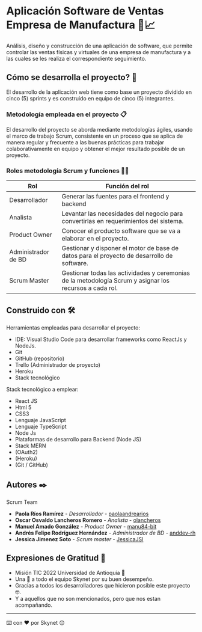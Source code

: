 # Aplicación Software de Ventas Empresa de Manufactura 🏬📈

Análisis, diseño y construcción de una aplicación de software, que permite controlar las ventas físicas y virtuales de una empresa de manufactura y a las cuales se les realiza el correspondiente seguimiento.

## Cómo se desarrolla el proyecto? 🚀

El desarrollo de la aplicación web tiene como base un proyecto dividido en cinco (5) sprints y es construido en equipo de cinco (5) integrantes.

### Metodología empleada en el proyecto 📋

El desarrollo del proyecto se aborda mediante metodologías ágiles, usando el marco de trabajo Scrum, consistente en un proceso que se aplica de
manera regular y frecuente a las buenas prácticas para trabajar colaborativamente en equipo y obtener el mejor resultado posible de un proyecto.

### Roles metodología Scrum y funciones 👨‍💻

| Rol                 | Función del rol                                                                                         |
| ------------------- | ------------------------------------------------------------------------------------------------------- |
| Desarrollador       | Generar las fuentes para el frontend y backend                                                          |
| Analista            | Levantar las necesidades del negocio para convertirlas en requerimientos del sistema.                   |
| Product Owner       | Conocer el producto software que se va a elaborar en el proyecto.                                       |
| Administrador de BD | Gestionar y disponer el motor de base de datos para el proyecto de desarrollo de software.              |
| Scrum Master        | Gestionar todas las actividades y ceremonias de la metodología Scrum y asignar los recursos a cada rol. |

## Construido con 🛠️

Herramientas empleadas para desarrollar el proyecto:

- IDE: Visual Studio Code para desarrollar frameworks como ReactJs y NodeJs.
- Git
- GitHub (repositorio)
- Trello (Administrador de proyecto)
- Heroku
- Stack tecnológico

Stack tecnológico a emplear:

- React JS
- Html 5
- CSS3
- Lenguaje JavaScript
- Lenguaje TypeScript
- Node Js
- Plataformas de desarrollo para Backend (Node JS)
- Stack MERN
- (OAuth2)
- (Heroku)
- (Git / GitHub)

## Autores ✒️

Scrum Team

- **Paola Ríos Ramírez** - _Desarrollador_ - [paolaandrearios](https://github.com/paolaandrearios)
- **Oscar Osvaldo Lancheros Romero** - _Analista_ - [olancheros](https://github.com/olancheros)
- **Manuel Amado González** - _Product Owner_ - [manu84-bit](https://github.com/Manu84-bit)
- **Andrés Felipe Rodríguez Hernández** - _Administrador de BD_ - [anddev-rh](https://github.com/anddev-rh)
- **Jessica Jimenez Soto** - _Scrum master_ - []() [JessicaJSI](https://github.com/JessicaJSI)

<!-- ## Licencia 📄

Equipo 9 

**Julian Blandon Guzman** 

Este proyecto está bajo la Licencia (Tu Licencia) - mira el archivo [LICENSE.md](LICENSE.md) para detalles -->

## Expresiones de Gratitud 🎁

- Misión TIC 2022 Universidad de Antioquia 📢
- Una 🍺 a todo el equipo Skynet por su buen desempeño.
- Gracias a todos los desarrolladores que hicieron posible este proyecto 🤓.
- Y a aquellos que no son mencionados, pero que nos estan acompañando.

---

⌨️ con ❤️ por Skynet 😊
